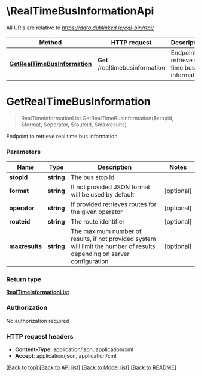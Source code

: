 # \RealTimeBusInformationApi

All URIs are relative to *https://data.dublinked.ie/cgi-bin/rtpi/*

Method | HTTP request | Description
------------- | ------------- | -------------
[**GetRealTimeBusInformation**](RealTimeBusInformationApi.md#GetRealTimeBusInformation) | **Get** /realtimebusinformation | Endpoint to retrieve real time bus information


# **GetRealTimeBusInformation**
> RealTimeInformationList GetRealTimeBusInformation($stopid, $format, $operator, $routeid, $maxresults)

Endpoint to retrieve real time bus information


### Parameters

Name | Type | Description  | Notes
------------- | ------------- | ------------- | -------------
 **stopid** | **string**| The bus stop id | 
 **format** | **string**| If not provided JSON format will be used by default | [optional] 
 **operator** | **string**| If provided retrieves routes for the given operator | [optional] 
 **routeid** | **string**| The route identifier | [optional] 
 **maxresults** | **string**| The maximum number of results, if not provided system will limit the number of results depending on server configuration | [optional] 

### Return type

[**RealTimeInformationList**](RealTimeInformationList.md)

### Authorization

No authorization required

### HTTP request headers

 - **Content-Type**: application/json, application/xml
 - **Accept**: application/json, application/xml

[[Back to top]](#) [[Back to API list]](../README.md#documentation-for-api-endpoints) [[Back to Model list]](../README.md#documentation-for-models) [[Back to README]](../README.md)

